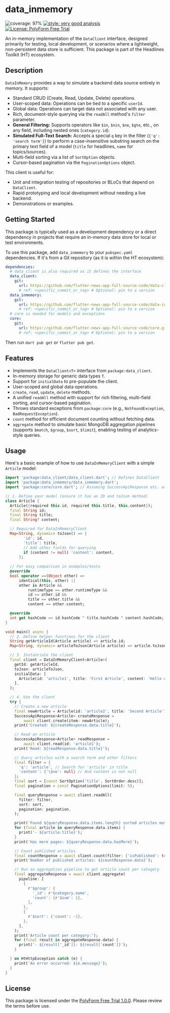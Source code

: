 # data_inmemory

![coverage: 97%](https://img.shields.io/badge/coverage-97-green)
[![style: very good analysis](https://img.shields.io/badge/style-very_good_analysis-B22C89.svg)](https://pub.dev/packages/very_good_analysis)
[![License: PolyForm Free Trial](https://img.shields.io/badge/License-PolyForm%20Free%20Trial-blue)](https://polyformproject.org/licenses/free-trial/1.0.0)

An in-memory implementation of the `DataClient` interface, designed primarily for testing, local development, or scenarios where a lightweight, non-persistent data store is sufficient. This package is part of the Headlines Toolkit (HT) ecosystem.

## Description

`DataInMemory` provides a way to simulate a backend data source entirely in memory. It supports:
- Standard CRUD (Create, Read, Update, Delete) operations.
- User-scoped data: Operations can be tied to a specific `userId`.
- Global data: Operations can target data not associated with any user.
- Rich, document-style querying via the `readAll` method's `filter` parameter.
- **General Filtering:** Supports operators like `$in`, `$nin`, `$ne`, `$gte`, etc., on any field, including nested ones (`category.id`).
- **Simulated Full-Text Search:** Accepts a special `q` key in the filter (`{'q': 'search term'}`) to perform a case-insensitive substring search on the primary text field of a model (`title` for headlines, `name` for topics/sources).
- Multi-field sorting via a list of `SortOption` objects.
- Cursor-based pagination via the `PaginationOptions` object.

This client is useful for:
- Unit and integration testing of repositories or BLoCs that depend on `DataClient`.
- Rapid prototyping and local development without needing a live backend.
- Demonstrations or examples.

## Getting Started

This package is typically used as a development dependency or a direct dependency in projects that require an in-memory data store for local or test environments.

To use this package, add `data_inmemory` to your `pubspec.yaml` dependencies. If it's from a Git repository (as it is within the HT ecosystem):

```yaml
dependencies:
  # data_client is also required as it defines the interface
  data_client:
    git:
      url: https://github.com/flutter-news-app-full-source-code/data-client.git
      # ref: <specific_commit_or_tag> # Optional: pin to a version
  data_inmemory:
    git:
      url: https://github.com/flutter-news-app-full-source-code/data-inmemory.git
      # ref: <specific_commit_or_tag> # Optional: pin to a version
  # core is needed for models and exceptions
  core:
    git:
      url: https://github.com/flutter-news-app-full-source-code/core.git
      # ref: <specific_commit_or_tag> # Optional: pin to a version
```

Then run `dart pub get` or `flutter pub get`.

## Features

- Implements the `DataClient<T>` interface from `package:data_client`.
- In-memory storage for generic data types `T`.
- Support for `initialData` to pre-populate the client.
- User-scoped and global data operations.
- `create`, `read`, `update`, `delete` methods.
- A unified `readAll` method with support for rich filtering, multi-field sorting, and cursor-based pagination.
- Throws standard exceptions from `package:core` (e.g., `NotFoundException`, `BadRequestException`).
- `count` method for efficient document counting without fetching data.
- `aggregate` method to simulate basic MongoDB aggregation pipelines
  (supports `$match`, `$group`, `$sort`, `$limit`), enabling testing of
  analytics-style queries.

## Usage

Here's a basic example of how to use `DataInMemoryClient` with a simple `Article` model:

```dart
import 'package:data_client/data_client.dart'; // Defines DataClient
import 'package:data_inmemory/data_inmemory.dart';
import 'package:core/core.dart'; // Assuming SuccessApiResponse etc. are here

// 1. Define your model (ensure it has an ID and toJson method)
class Article {
  Article({required this.id, required this.title, this.content});
  final String id;
  final String title; 
  final String? content;

  // Required for DataInMemoryClient
  Map<String, dynamic> toJson() => {
        'id': id,
        'title': title,
        // Add other fields for querying
        if (content != null) 'content': content,
      };
  
  // For easy comparison in examples/tests
  @override
  bool operator ==(Object other) =>
      identical(this, other) ||
      other is Article &&
          runtimeType == other.runtimeType &&
          id == other.id &&
          title == other.title &&
          content == other.content;

  @override
  int get hashCode => id.hashCode ^ title.hashCode ^ content.hashCode;
}

void main() async {
  // 2. Define helper functions for the client
  String getArticleId(Article article) => article.id;
  Map<String, dynamic> articleToJson(Article article) => article.toJson();

  // 3. Instantiate the client
  final client = DataInMemoryClient<Article>(
    getId: getArticleId,
    toJson: articleToJson,
    initialData: [
      Article(id: 'article1', title: 'First Article', content: 'Hello world!'),
    ],
  );

  // 4. Use the client
  try {
    // Create a new article
    final newArticle = Article(id: 'article2', title: 'Second Article');
    SuccessApiResponse<Article> createResponse =
        await client.create(item: newArticle);
    print('Created: ${createResponse.data.title}');

    // Read an article
    SuccessApiResponse<Article> readResponse =
        await client.read(id: 'article1');
    print('Read: ${readResponse.data.title}');

    // Query articles with a search term and other filters
    final filter = {
      'q': 'article', // Search for 'article' in title
      'content': {'\$ne': null} // And content is not null
    };
    final sort = [const SortOption('title', SortOrder.desc)];
    final pagination = const PaginationOptions(limit: 5);

    final queryResponse = await client.readAll(
      filter: filter,
      sort: sort,
      pagination: pagination,
    );

    print('Found ${queryResponse.data.items.length} sorted articles matching query:');
    for (final article in queryResponse.data.items) {
      print('- ${article.title}');
    }
    print('Has more pages: ${queryResponse.data.hasMore}');

    // Count published articles
    final countResponse = await client.count(filter: {'isPublished': true});
    print('Number of published articles: ${countResponse.data}');

    // Run an aggregation pipeline to get article count per category
    final aggregateResponse = await client.aggregate(
      pipeline: [
        {
          r'$group': {
            '_id': r'$category.name',
            'count': {r'$sum': 1},
          },
        },
        {
          r'$sort': {'count': -1},
        },
      ],
    );
    print('Article count per category:');
    for (final result in aggregateResponse.data) {
      print('- ${result['_id']}: ${result['count']}');
    }

  } on HtHttpException catch (e) {
    print('An error occurred: ${e.message}');
  }
}
```

## License

This package is licensed under the [PolyForm Free Trial 1.0.0](LICENSE). Please review the terms before use.
